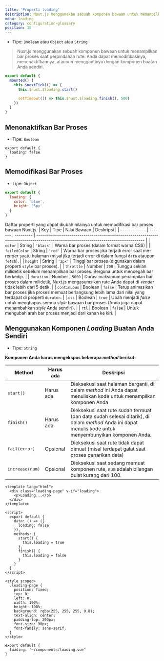 ```yaml
---
title: 'Properti loading'
description: Nuxt.js menggunakan sebuah komponen bawaan untuk menampilkan bar proses saat perpindahan rute. Anda dapat memodifikasinya, menonaktifkannya, ataupun menggantinya dengan komponen buatan Anda sendiri.
menu: loading
category: configuration-glossary
position: 15
---
```


- Tipe: `Boolean` atau `Object` atau `String`

> Nuxt.js menggunakan sebuah komponen bawaan untuk menampilkan bar proses saat perpindahan rute. Anda dapat memodifikasinya, menonaktifkannya, ataupun menggantinya dengan komponen buatan Anda sendiri.

```javascript
export default {
  mounted() {
    this.$nextTick(() => {
      this.$nuxt.$loading.start()

      setTimeout(() => this.$nuxt.$loading.finish(), 500)
    })
  }
}
```

## Menonaktifkan Bar Proses

- Tipe: `Boolean`

```js{}[nuxt.config.js]
export default {
  loading: false
}
```

## Memodifikasi Bar Proses

- Tipe: `Object`

```js
export default {
  loading: {
    color: 'blue',
    height: '5px'
  }
}
```

Daftar properti yang dapat diubah nilainya untuk memodifikasi bar proses bawaan Nuxt.js.
| Key | Tipe | Nilai Bawaan | Deskripsi |
| ------------- | ------- | --------- | ------------------------------------------------------------------------------------------------------------------------------------- |
| `color` | String | `'black'` | Warna bar proses (dalam format warna CSS) |
| `failedColor` | String | `'red'` | Warna bar proses jika terjadi error saat me-_render_ suatu halaman (misal jika terjadi error di dalam fungsi `data` ataupun `fetch`). |
| `height` | String | `'2px'` | Tinggi bar proses (digunakan dalam properti `style` bar proses). |
| `throttle` | Number | `200` | Tunggu sekian milidetik sebelum menampilkan bar proses. Berguna untuk mencegah bar berkedip. |
| `duration` | Number | `5000` | Durasi maksimum penampilan bar proses dalam milidetik, Nuxt.js mengasumsikan rute Anda dapat di-_render_ tidak lebih dari 5 detik. |
| `continuous` | Boolean | `false` | Terus animasikan bar proses jika proses memuat berlangsung lebih lama dari nilai yang terdapat di properti `duraton`. |
| `css` | Boolean | `true` | Ubah menjadi _false_ untuk menghapus semua _style_ bawaan bar proses (Anda juga dapat menambahkan _style_ Anda sendiri). |
| `rtl` | Boolean | `false` | Untuk mengubah arah bar proses menjadi dari kanan ke kiri. |

## Menggunakan Komponen _Loading_ Buatan Anda Sendiri

- Tipe: `String`

**Komponen Anda harus mengekspos beberapa _method_ berikut:**

| Method          | Harus ada | Deskripsi                                                                                                                                              |
| --------------- | --------- | ------------------------------------------------------------------------------------------------------------------------------------------------------ |
| `start()`       | Harus ada | Dieksekusi saat halaman berganti, di dalam _method_ ini Anda dapat menuliskan kode untuk menampilkan komponen Anda                                        |
| `finish()`      | Harus ada | Dieksekusi saat rute sudah termuat (dan data sudah selesai ditarik), di dalam _method_ Anda ini dapat menulis kode untuk menyembunyikan komponen Anda. |
| `fail(error)`   | Opsional  | Dieksekusi saat rute tidak dapat dimuat (misal terdapat galat saat proses penarikan data)                                                              |
| `increase(num)` | Opsional  | Dieksekusi saat sedang memuat komponen rute, `num` adalah bilangan bulat kurang dari 100.                                                              |

```html{}[components/loading.vue]
<template lang="html">
  <div class="loading-page" v-if="loading">
    <p>Loading...</p>
  </div>
</template>

<script>
  export default {
    data: () => ({
      loading: false
    }),
    methods: {
      start() {
        this.loading = true
      },
      finish() {
        this.loading = false
      }
    }
  }
</script>

<style scoped>
  .loading-page {
    position: fixed;
    top: 0;
    left: 0;
    width: 100%;
    height: 100%;
    background: rgba(255, 255, 255, 0.8);
    text-align: center;
    padding-top: 200px;
    font-size: 30px;
    font-family: sans-serif;
  }
</style>
```

```js{}[nuxt.config.js]
export default {
  loading: '~/components/loading.vue'
}
```
